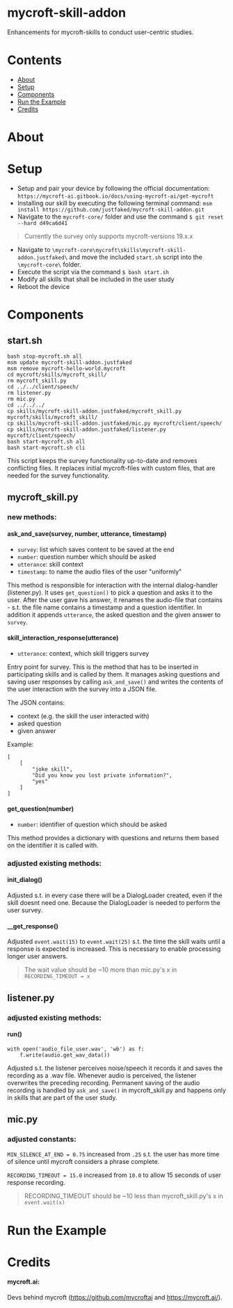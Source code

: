 # mycroft-skill-addon
Enhancements for mycroft-skills to conduct user-centric studies.

# Contents
* [About](#about)
* [Setup](#setup)
* [Components](#components)
* [Run the Example](#run-the-example)
* [Credits](#credits)

# About

# Setup
* Setup and pair your device by following the official documentation: ```https://mycroft-ai.gitbook.io/docs/using-mycroft-ai/get-mycroft```
* Installing our skill by executing the following terminal command: ```msm install https://github.com/justfaked/mycroft-skill-addon.git```
* Navigate to the ``mycroft-core/`` folder and use the command ``$ git reset --hard d49ca6d41`` 
> Currently the survey only supports mycroft-versions 19.x.x
* Navigate to ```\mycroft-core\mycroft\skills\mycroft-skill-addon.justfaked\``` and move the included ```start.sh``` script into the ```\mycroft-core\``` folder.
* Execute the script via the command ```$ bash start.sh```
* Modify all skills that shall be included in the user study
* Reboot the device

# Components

## start.sh
````
bash stop-mycroft.sh all
msm update mycroft-skill-addon.justfaked
msm remove mycroft-hello-world.mycroft
cd mycroft/skills/mycroft_skill/
rm mycroft_skill.py
cd ../../client/speech/
rm listener.py
rm mic.py
cd ../../../
cp skills/mycroft-skill-addon.justfaked/mycroft_skill.py mycroft/skills/mycroft_skill/
cp skills/mycroft-skill-addon.justfaked/mic.py mycroft/client/speech/
cp skills/mycroft-skill-addon.justfaked/listener.py mycroft/client/speech/
bash start-mycroft.sh all
bash start-mycroft.sh cli
````

This script keeps the survey functionality up-to-date and removes conflicting files. It replaces initial mycroft-files with custom files, that are needed for the survey functionality.

    
## mycroft_skill.py
### new methods:
#### ask_and_save(survey, number, utterance, timestamp)
* ``survey``: list which saves content to be saved at the end
* ``number``: question number which should be asked
* ``utterance``: skill context
* ``timestamp``: to name the audio files of the user "uniformly"

This method is responsible for interaction with the internal dialog-handler (listener.py).
It uses ``get_question()`` to pick a question and asks it to the user. After the user gave his answer, it renames the audio-file that contains - s.t. the file name contains a timestamp and a question identifier.
In addition it appends ``utterance``, the asked question and the given answer to ``survey``.


#### skill_interaction_response(utterance)
* ``utterance``: context, which skill triggers survey

Entry point for survey. This is the method that has to be inserted in participating skills and is called by them. 
It manages asking questions and saving user responses by calling ``ask_and_save()`` and writes the contents of the user interaction with the survey into a JSON file. 

The JSON contains:
* context (e.g. the skill the user interacted with)
* asked question
* given answer

Example:
```
[
    [
        "joke skill",
        "Did you know you lost private information?",
        "yes"
    ]
]
```

#### get_question(number) 
* ``number``: identifier of question which should be asked

This method provides a dictionary with questions and returns them based on the identifier it is called with.


### adjusted existing methods:
#### init_dialog()
Adjusted s.t. in every case there will be a DialogLoader created, even if the skill doesnt need one. Because the DialogLoader is needed to perform the user survey.

#### __get_response()
Adjusted ``event.wait(15)`` to ``event.wait(25)`` s.t. the time the skill waits until a response is expected is increased. This is necessary to enable processing longer user answers.
> The wait value should be ~10 more than mic.py's x in ``RECORDING_TIMEOUT = x``
## listener.py
### adjusted existing methods:
#### run()
```                        
with open('audio_file_user.wav', 'wb') as f:
    f.write(audio.get_wav_data())
```
Adjusted s.t. the listener perceives noise/speech it records it and saves the recording as a .wav file. Whenever audio is perceived, the listener overwrites the preceding recording. 
Permanent saving of the audio recording is handled by ``ask_and_save()`` in mycroft_skill.py and happens only in skills that are part of the user study.

## mic.py
### adjusted constants:

``MIN_SILENCE_AT_END = 0.75`` increased from ``.25`` s.t. the user has more time of silence until mycroft considers a phrase complete.

``RECORDING_TIMEOUT = 15.0`` increased from ``10.0`` to allow 15 seconds of user response recording.
> RECORDING_TIMEOUT should be ~10 less than mycroft_skill.py's x in ``event.wait(x)``

# Run the Example


# Credits
#### mycroft.ai: 
Devs behind mycroft (https://github.com/mycroftai and https://mycroft.ai/). 



